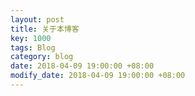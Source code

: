 ```yaml
---
layout: post
title: 关于本博客
key: 1000
tags: Blog
category: blog
date: 2018-04-09 19:00:00 +08:00
modify_date: 2018-04-09 19:00:00 +08:00
---
```


